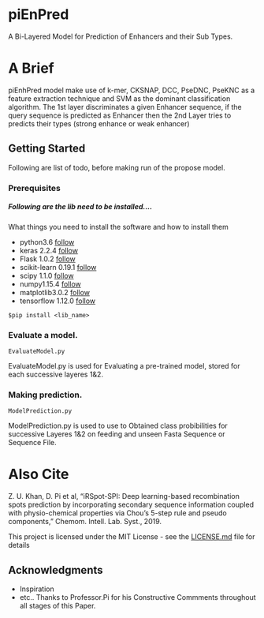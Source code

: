 # piEnPred
A Bi-Layered Model for Prediction of Enhancers and their Sub Types.
# A Brief
piEnhPred model make use of k-mer, CKSNAP, DCC, PseDNC, PseKNC as a feature extraction technique and SVM  as the dominant classification algorithm. The 1st layer discriminates a given Enhancer sequence, if the query sequence is predicted as Enhancer then the 2nd Layer tries to predicts their types (strong enhance or weak enhancer)
## Getting Started

Following are list of todo, before making run of the propose model.

### Prerequisites
#####  Following are the lib need to be installed....
What things you need to install the software and how to install them
- python3.6  [follow](https://www.python.org/downloads/release/python-367/)
- keras 2.2.4 [follow](https://keras.io/)
- Flask 1.0.2 [follow](http://flask.pocoo.org/docs/0.12/installation/)
- scikit-learn 0.19.1 [follow](https://scikit-learn.org/stable/install.html)
- scipy 1.1.0 [follow](https://scipy.org/install.html)
- numpy1.15.4 [follow](https://docs.scipy.org/doc/numpy/user/install.html)
- matplotlib3.0.2 [follow](https://matplotlib.org/users/installing.html#building-on-windows/)
- tensorflow 1.12.0 [follow](https://www.tensorflow.org/hub/installation)

```
$pip install <lib_name>
```

### Evaluate a model.

```
EvaluateModel.py
```
EvaluateModel.py is used for Evaluating a pre-trained model, stored for each successive layeres 1&2.


### Making prediction.

```
ModelPrediction.py
```
ModelPrediction.py is used to use to Obtained class probibilities for successive Layeres 1&2 on feeding and unseen Fasta Sequence or Sequence File.



# Also Cite
Z. U. Khan, D. Pi et al, “iRSpot-SPI: Deep learning-based recombination spots prediction by incorporating secondary sequence information coupled with physio-chemical properties via Chou’s 5-step rule and pseudo components,” Chemom. Intell. Lab. Syst., 2019.

This project is licensed under the MIT License - see the [LICENSE.md](LICENSE.md) file for details

## Acknowledgments

* Inspiration
* etc.. Thanks to Professor.Pi for his Constructive Commments throughout all stages of this Paper.
